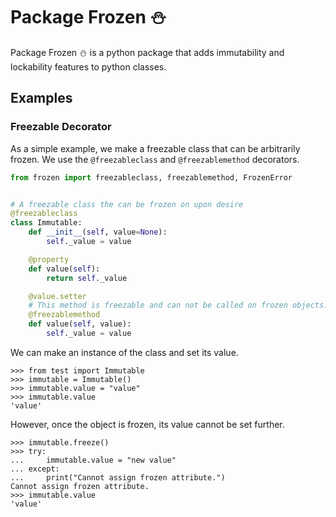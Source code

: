 # Package Frozen :snowman:

Package Frozen :snowman: is a python package that adds 
immutability and lockability features to python classes.

## Examples
### Freezable Decorator
As a simple example, we make a freezable class that can be arbitrarily frozen. 
We use the `@freezableclass` and `@freezablemethod` decorators.

```python
from frozen import freezableclass, freezablemethod, FrozenError


# A freezable class the can be frozen on upon desire
@freezableclass
class Immutable:
	def __init__(self, value=None):
		self._value = value

	@property
	def value(self):
		return self._value

	@value.setter
	# This method is freezable and can not be called on frozen objects.
	@freezablemethod
	def value(self, value):
		self._value = value
``` 

We can make an instance of the class and set its value.

```pycon
>>> from test import Immutable
>>> immutable = Immutable()
>>> immutable.value = "value"
>>> immutable.value
'value'
```

However, once the object is frozen, its value cannot be set further.

```pycon
>>> immutable.freeze()
>>> try:
... 	immutable.value = "new value"
... except:
... 	print("Cannot assign frozen attribute.")
Cannot assign frozen attribute.
>>> immutable.value
'value'
```
